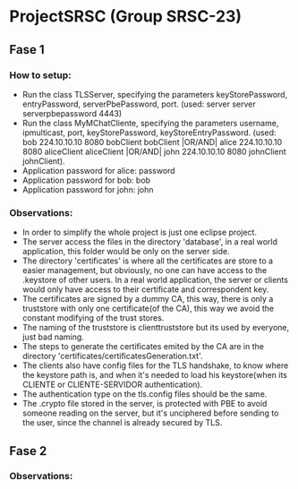 # ProjectSRSC (Group SRSC-23)

## Fase 1

### How to setup:
* Run the class TLSServer, specifying the parameters keyStorePassword, entryPassword, serverPbePassword, port. (used: server server serverpbepassword 4443)
* Run the class MyMChatCliente, specifying the parameters username, ipmulticast, port, keyStorePassword, keyStoreEntryPassword. (used: bob 224.10.10.10 8080 bobClient bobClient |OR/AND| alice 224.10.10.10 8080 aliceClient aliceClient |OR/AND| john 224.10.10.10 8080 johnClient johnClient).
* Application password for alice: password
* Application password for bob: bob
* Application password for john: john

### Observations:
* In order to simplify the whole project is just one eclipse project.
* The server access the files in the directory 'database', in a real world application, this folder would be only on the server side.
* The directory 'certificates' is where all the certificates are store to a easier management, but obviously, no one can have access to the .keystore of other users. In a real world application, the server or clients would only have access to their certificate and correspondent key.
* The certificates are signed by a dummy CA, this way, there is only a truststore with only one certificate(of the CA), this way we avoid the constant modifying of the trust stores.
* The naming of the truststore is clienttruststore but its used by everyone, just bad naming.
* The steps to generate the certificates emited by the CA are in the directory 'certificates/certificatesGeneration.txt'.
* The clients also have config files for the TLS handshake, to know where the keystore path is, and when it's needed to load his keystore(when its CLIENTE or CLIENTE-SERVIDOR authentication).
* The authentication type on the tls.config files should be the same.
* The .crypto file stored in the server, is protected with PBE to avoid someone reading on the server, but it's unciphered before sending to the user, since the channel is already secured by TLS. 

## Fase 2

### Observations:
